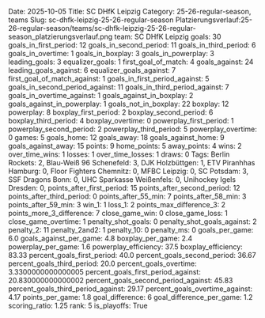 Date: 2025-10-05
Title: SC DHfK Leipzig
Category: 25-26-regular-season, teams
Slug: sc-dhfk-leipzig-25-26-regular-season
Platzierungsverlauf:25-26-regular-season/teams/sc-dhfk-leipzig-25-26-regular-season_platzierungsverlauf.png
team: SC DHfK Leipzig
goals: 30
goals_in_first_period: 12
goals_in_second_period: 11
goals_in_third_period: 6
goals_in_overtime: 1
goals_in_boxplay: 3
goals_in_powerplay: 3
leading_goals: 3
equalizer_goals: 1
first_goal_of_match: 4
goals_against: 24
leading_goals_against: 6
equalizer_goals_against: 7
first_goal_of_match_against: 1
goals_in_first_period_against: 5
goals_in_second_period_against: 11
goals_in_third_period_against: 7
goals_in_overtime_against: 1
goals_against_in_boxplay: 2
goals_against_in_powerplay: 1
goals_not_in_boxplay: 22
boxplay: 12
powerplay: 8
boxplay_first_period: 2
boxplay_second_period: 6
boxplay_third_period: 4
boxplay_overtime: 0
powerplay_first_period: 1
powerplay_second_period: 2
powerplay_third_period: 5
powerplay_overtime: 0
games: 5
goals_home: 12
goals_away: 18
goals_against_home: 9
goals_against_away: 15
points: 9
home_points: 5
away_points: 4
wins: 2
over_time_wins: 1
losses: 1
over_time_losses: 1
draws: 0
Tags:  Berlin Rockets: 2,  Blau-Weiß 96 Schenefeld: 3,  DJK Holzbüttgen: 1,  ETV Piranhhas Hamburg: 0,  Floor Fighters Chemnitz: 0,  MFBC Leipzig: 0,  SC Potsdam: 3,  SSF Dragons Bonn: 0,  UHC Sparkasse Weißenfels: 0,  Unihockey Igels Dresden: 0,
points_after_first_period: 15
points_after_second_period: 12
points_after_third_period: 0
points_after_55_min: 7
points_after_58_min: 3
points_after_59_min: 3
win_1: 1
loss_1: 2
points_max_difference_3: 2
points_more_3_difference: 7
close_game_win: 0
close_game_loss: 1
close_game_overtime: 1
penalty_shot_goals: 0
penalty_shot_goals_against: 2
penalty_2: 11
penalty_2and2: 1
penalty_10: 0
penalty_ms: 0
goals_per_game: 6.0
goals_against_per_game: 4.8
boxplay_per_game: 2.4
powerplay_per_game: 1.6
powerplay_efficiency: 37.5
boxplay_efficiency: 83.33
percent_goals_first_period: 40.0
percent_goals_second_period: 36.67
percent_goals_third_period: 20.0
percent_goals_overtime: 3.3300000000000005
percent_goals_first_period_against: 20.830000000000002
percent_goals_second_period_against: 45.83
percent_goals_third_period_against: 29.17
percent_goals_overtime_against: 4.17
points_per_game: 1.8
goal_difference: 6
goal_difference_per_game: 1.2
scoring_ratio: 1.25
rank: 5
is_playoffs: True
